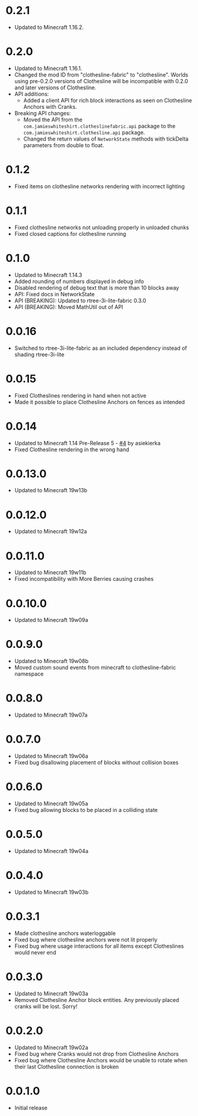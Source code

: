 # 0.2.1

- Updated to Minecraft 1.16.2.

# 0.2.0

- Updated to Minecraft 1.16.1.
- Changed the mod ID from "clothesline-fabric" to "clothesline". Worlds using pre-0.2.0 versions of Clothesline will be incompatible with 0.2.0 and later versions of Clothesline.
- API additions:
    - Added a client API for rich block interactions as seen on Clothesline Anchors with Cranks.
- Breaking API changes:
    - Moved the API from the `com.jamieswhiteshirt.clotheslinefabric.api` package to the `com.jamieswhiteshirt.clothesline.api` package.
    - Changed the return values of `NetworkState` methods with tickDelta parameters from double to float.
    

# 0.1.2

- Fixed items on clothesline networks rendering with incorrect lighting

# 0.1.1

- Fixed clothesline networks not unloading properly in unloaded chunks
- Fixed closed captions for clothesline running

# 0.1.0

- Updated to Minecraft 1.14.3
- Added rounding of numbers displayed in debug info
- Disabled rendering of debug text that is more than 10 blocks away
- API: Fixed docs in NetworkState
- API (BREAKING): Updated to rtree-3i-lite-fabric 0.3.0
- API (BREAKING): Moved MathUtil out of API

# 0.0.16

- Switched to rtree-3i-lite-fabric as an included dependency instead of shading rtree-3i-lite

# 0.0.15

- Fixed Clotheslines rendering in hand when not active
- Made it possible to place Clothesline Anchors on fences as intended

# 0.0.14

- Updated to Minecraft 1.14 Pre-Release 5 - [#4](https://github.com/JamiesWhiteShirt/clothesline-fabric/pull/4) by asiekierka
- Fixed Clothesline rendering in the wrong hand

# 0.0.13.0

- Updated to Minecraft 19w13b

# 0.0.12.0

- Updated to Minecraft 19w12a

# 0.0.11.0

- Updated to Minecraft 19w11b
- Fixed incompatibility with More Berries causing crashes

# 0.0.10.0

- Updated to Minecraft 19w09a

# 0.0.9.0

- Updated to Minecraft 19w08b
- Moved custom sound events from minecraft to clothesline-fabric namespace

# 0.0.8.0

- Updated to Minecraft 19w07a

# 0.0.7.0

- Updated to Minecraft 19w06a
- Fixed bug disallowing placement of blocks without collision boxes

# 0.0.6.0

- Updated to Minecraft 19w05a
- Fixed bug allowing blocks to be placed in a colliding state

# 0.0.5.0

- Updated to Minecraft 19w04a

# 0.0.4.0

- Updated to Minecraft 19w03b

# 0.0.3.1

- Made clothesline anchors waterloggable
- Fixed bug where clothesline anchors were not lit properly
- Fixed bug where usage interactions for all items except Clotheslines would never end

# 0.0.3.0

- Updated to Minecraft 19w03a
- Removed Clothesline Anchor block entities. Any previously placed cranks will be lost. Sorry!

# 0.0.2.0

- Updated to Minecraft 19w02a
- Fixed bug where Cranks would not drop from Clothesline Anchors
- Fixed bug where Clothesline Anchors would be unable to rotate when their last Clothesline connection is broken

# 0.0.1.0

- Initial release
